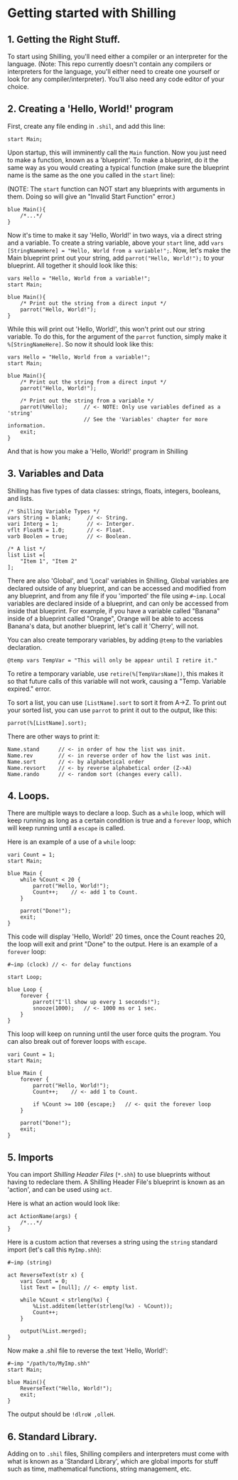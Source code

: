 # Getting started with Shilling
## 1. Getting the Right Stuff.
To start using Shilling, you'll need either a compiler or an interpreter for the language. (Note: This repo currently doesn't contain any compilers or interpreters for the language, you'll either need to create one yourself or look for any compiler/interpreter). You'll also need any code editor of your choice.

## 2. Creating a 'Hello, World!' program
First, create any file ending in `.shil`, and add this line:
```
start Main;
```
Upon startup, this will imminently call the `Main` function. Now you just need to make a function, known as a 'blueprint'. To make a blueprint, do it the same way as you would creating a typical function (make sure the blueprint name is the same as the one you called in the `start` line):

(NOTE: The `start` function can NOT start any blueprints with arguments in them. Doing so will give an "Invalid Start Function" error.)
```
blue Main(){
    /*...*/
}
```
Now it's time to make it say 'Hello, World!' in two ways, via a direct string and a variable. To create a string variable, above your `start` line, add `vars [StringNameHere] = "Hello, World from a variable!";`. Now, let's make the Main blueprint print out your string, add `parrot("Hello, World!");` to your blueprint. All together it should look like this:
```
vars Hello = "Hello, World from a variable!";
start Main;

blue Main(){
    /* Print out the string from a direct input */
    parrot("Hello, World!");
}
```
While this will print out 'Hello, World!', this won't print out our string variable. To do this, for the argument of the `parrot` function, simply make it `%[StringNameHere]`. So now it should look like this:
```
vars Hello = "Hello, World from a variable!";
start Main;

blue Main(){
    /* Print out the string from a direct input */
    parrot("Hello, World!");

    /* Print out the string from a variable */
    parrot(%Hello);     // <- NOTE: Only use variables defined as a 'string'
                        // See the 'Variables' chapter for more information.
    exit;
}
```

And that is how you make a 'Hello, World!' program in Shilling
## 3. Variables and Data
Shilling has five types of data classes: strings, floats, integers, booleans, and lists.
```
/* Shilling Variable Types */
vars String = blank;     // <- String.
vari Interg = 1;         // <- Interger.
vflt FloatN = 1.0;       // <- Float.
varb Boolen = true;      // <- Boolean.

/* A list */
list List =[
    "Item 1", "Item 2"
];
```
There are also 'Global', and 'Local' variables in Shilling, Global variables are declared outside of any blueprint, and can be accessed and modified from any blueprint, and from any file if you 'imported' the file using `#~imp`. Local variables are declared inside of a blueprint, and can only be accessed from inside that blueprint. For example, if you have a variable called "Banana" inside of a blueprint called "Orange", Orange will be able to access Banana's data, but another blueprint, let's call it 'Cherry', will not.

You can also create temporary variables, by adding `@temp` to the variables declaration.
```
@temp vars TempVar = "This will only be appear until I retire it."
```

To retire a temporary variable, use `retire(%[TempVarsName])`, this makes it so that future calls of this variable will not work, causing a "Temp. Variable expired." error.

To sort a list, you can use `[ListName].sort` to sort it from A&#8594;Z. To print out your sorted list, you can use `parrot` to print it out to the output, like this:
```
parrot(%[ListName].sort);
```
There are other ways to print it:
```
Name.stand      // <- in order of how the list was init.
Name.rev        // <- in reverse order of how the list was init.
Name.sort       // <- by alphabetical order
Name.revsort    // <- by reverse alphabetical order (Z->A)
Name.rando      // <- random sort (changes every call).
```

## 4. Loops.
There are multiple ways to declare a loop. Such as a `while` loop, which will keep running as long as a certain condition is true and a `forever` loop, which will keep running until a `escape` is called.

Here is an example of a use of a `while` loop:
```
vari Count = 1;
start Main;

blue Main {
    while %Count < 20 {
        parrot("Hello, World!");
        Count++;    // <- add 1 to Count.
    }

    parrot("Done!");
    exit;
}
```
This code will display 'Hello, World!' 20 times, once the Count reaches 20, the loop will exit and print "Done" to the output. Here is an example of a `forever` loop:
```
#~imp (clock) // <- for delay functions

start Loop;

blue Loop {
    forever {
        parrot("I'll show up every 1 seconds!");
        snooze(1000);   // <- 1000 ms or 1 sec.
    }
}
```
This loop will keep on running until the user force quits the program. You can also break out of forever loops with `escape`.
```
vari Count = 1;
start Main;

blue Main {
    forever {
        parrot("Hello, World!");
        Count++;    // <- add 1 to Count.

        if %Count >= 100 {escape;}   // <- quit the forever loop
    }

    parrot("Done!");
    exit;
}
```
## 5. Imports
You can import *Shilling Header Files* (`*.shh`) to use blueprints without having to redeclare them. A Shilling Header File's blueprint is known as an 'action', and can be used using `act`.

Here is what an action would look like:
```
act ActionName(args) {
    /*...*/
}
```

Here is a custom action that reverses a string using the `string` standard import (let's call this `MyImp.shh`):
```
#~imp (string)

act ReverseText(str x) {
    vari Count = 0;
    list Text = [null]; // <- empty list.

    while %Count < strleng(%x) {
        %List.additem(letter(strleng(%x) - %Count));
        Count++;
    }

    output(%List.merged);
}
```
Now make a .shil file to reverse the text 'Hello, World!':
```
#~imp "/path/to/MyImp.shh"
start Main;

blue Main(){
    ReverseText("Hello, World!");
    exit;
}
```
The output should be `!dlroW ,olleH`.

## 6. Standard Library.
Adding on to `.shil` files, Shilling compilers and interpreters must come with what is known as a 'Standard Library', which are global imports for stuff such as time, mathematical functions, string management, etc.

